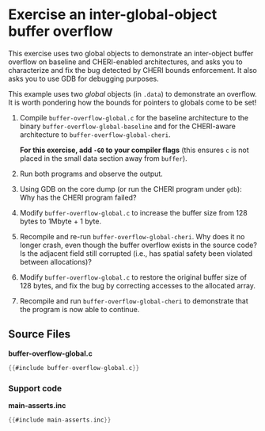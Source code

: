 # Exercise an inter-global-object buffer overflow

This exercise uses two global objects to demonstrate an inter-object buffer
overflow on baseline and CHERI-enabled architectures, and asks you to
characterize and fix the bug detected by CHERI bounds enforcement.  It also asks
you to use GDB for debugging purposes.

This example uses two *global* objects (in `.data`) to demonstrate an overflow.
It is worth pondering how the bounds for pointers to globals come to be set!

1. Compile `buffer-overflow-global.c` for the baseline architecture to
   the binary `buffer-overflow-global-baseline` and for the CHERI-aware
   architecture to `buffer-overflow-global-cheri`.

   **For this exercise, add `-G0` to your
   compiler flags** (this ensures `c` is not placed in the small data section
   away from `buffer`).

2. Run both programs and observe the output.

3. Using GDB on the core dump (or run the CHERI program under `gdb`):
   Why has the CHERI program failed?

4. Modify `buffer-overflow-global.c` to increase the buffer size from 128 bytes
   to 1Mbyte + 1 byte.

5. Recompile and re-run `buffer-overflow-global-cheri`. Why does it no longer
   crash, even though the buffer overflow exists in the source code? Is
   the adjacent field still corrupted (i.e., has spatial safety been
   violated between allocations)?

6. Modify `buffer-overflow-global.c` to restore the original buffer size of 128
   bytes, and fix the bug by correcting accesses to the allocated array.

7. Recompile and run `buffer-overflow-global-cheri` to demonstrate that the
   program is now able to continue.

## Source Files

**buffer-overflow-global.c**
```C
{{#include buffer-overflow-global.c}}
```

### Support code

**main-asserts.inc**
```C
{{#include main-asserts.inc}}
```
